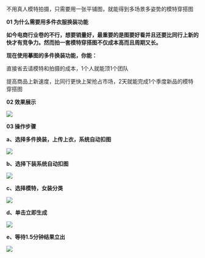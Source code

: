 <font style="color:rgb(31, 31, 31);">不用真人模特拍摄，只需要用一张平铺图，就能得到多场景多姿势的模特穿搭图</font>

**<font style="color:rgb(31, 31, 31);">01 为什么需要用多件衣服换装功能</font>**

**<font style="color:rgb(31, 31, 31);">如今电商行业卷的不行，想要销量好，最重要的是图要好看并且还要比同行上新的快才有竞争力。然而拍一套模特穿搭图不仅成本高而且周期又长。</font>**

**<font style="color:rgb(31, 31, 31);">现在使用摹图的多件换装功能，你能：</font>**

**<font style="color:rgb(31, 31, 31);">     </font>**<font style="color:rgb(31, 31, 31);">直接省去请模特和拍摄的成本，1个人就能顶1个团队</font>

<font style="color:rgb(31, 31, 31);">     提高商品上新速度，比同行更快上架抢占市场，2天就能完成1个季度新品的模特穿搭图</font>

**<font style="color:rgb(31, 31, 31);">02 效果展示</font>**

![](https://cdn.nlark.com/yuque/0/2024/png/12434197/1730862532449-753eb046-2caf-4f61-b8ab-45a2840f43cb.png)

**<font style="color:rgb(31, 31, 31);">03 操作步骤</font>**

**<font style="color:rgb(31, 31, 31);">  a、选择多件换装，上传上衣，系统自动扣图</font>**

![](https://cdn.nlark.com/yuque/0/2024/png/12434197/1730862587812-3b0fda43-ae48-45c9-9602-0f53a53568cc.png)

  **<font style="color:rgb(31, 31, 31);">b、选择下装系统自动扣图</font>**

![](https://cdn.nlark.com/yuque/0/2024/png/12434197/1730862632319-3c51f942-185e-44d8-ac7a-84969afaa219.png)

 **<font style="color:rgb(31, 31, 31);">c、选择模特，女装分类</font>**

![](https://cdn.nlark.com/yuque/0/2024/png/12434197/1730862680051-d2acbd30-8b4a-42a0-9c62-623dfd7f02bd.png)

**<font style="color:rgb(31, 31, 31);">d、单击立即生成</font>**

![](https://cdn.nlark.com/yuque/0/2024/png/12434197/1730862706022-a992716f-b83e-45d7-84f1-4dfbb21233f0.png)

**<font style="color:rgb(31, 31, 31);">e、等待1.5分钟结果立出</font>**

![](https://cdn.nlark.com/yuque/0/2024/png/12434197/1730862841763-d90bb2ab-edfd-4570-a0b4-6d1d65cf1b5c.png)


